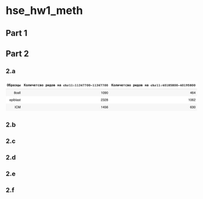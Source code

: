 # hse_hw1_meth
## Part 1

## Part 2
### 2.a
![alt](./screenshots/task2a.png)
### 2.b

### 2.c

### 2.d

### 2.e

### 2.f
